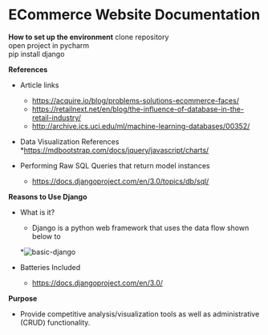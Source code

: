 
# ECommerce Website Documentation

**How to set up the environment**
clone repository <br>
open project in pycharm </br>
pip install django <br>


**References**

* Article links</br>
  * https://acquire.io/blog/problems-solutions-ecommerce-faces/</br>
  * https://retailnext.net/en/blog/the-influence-of-database-in-the-retail-industry/</br>
  * http://archive.ics.uci.edu/ml/machine-learning-databases/00352/</br>

* Data Visualization References</br>
  *https://mdbootstrap.com/docs/jquery/javascript/charts/</br>
  
* Performing Raw SQL Queries that return model instances
  * https://docs.djangoproject.com/en/3.0/topics/db/sql/

**Reasons to Use Django**</br>
* What is it? </br>
  * Django is a python web framework that uses the data flow shown below to </br>

  *![basic-django](https://user-images.githubusercontent.com/47117122/78516764-99955f80-776f-11ea-9eff-3eddbe685732.png)

* Batteries Included
  * https://docs.djangoproject.com/en/3.0/

**Purpose**
  * Provide competitive analysis/visualization tools as well as administrative (CRUD) functionality.
